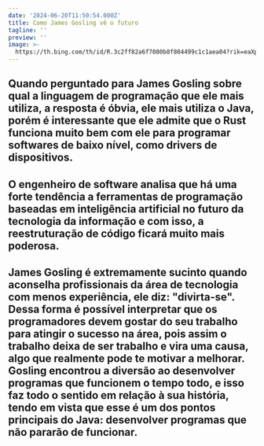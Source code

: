 ```yaml
---
date: '2024-06-20T11:50:54.000Z'
title: Como James Gosling vê o futuro
tagline: ''
preview: ''
image: >-
  https://th.bing.com/th/id/R.3c2ff82a6f7080b8f804499c1c1aea04?rik=eaXpVyeofNDMvw&riu=http%3a%2f%2fwww.silicon.fr%2fwp-content%2fuploads%2f2017%2f05%2fJames-Gosling.jpg&ehk=RzZffvn3qXJd7JMjYZkz%2fyt%2faG46wMCpG74bUpM0Muk%3d&risl=&pid=ImgRaw&r=0
---
```

## Quando perguntado para James Gosling sobre qual a linguagem de programação que ele mais utiliza, a resposta é óbvia, ele mais utiliza o Java, porém é interessante que ele admite que o Rust funciona muito bem com ele para programar softwares de baixo nível, como drivers de dispositivos.
## O engenheiro de software analisa que há uma forte tendência a ferramentas de programação baseadas em inteligência artificial no futuro da tecnologia da informação e com isso, a reestruturação de código ficará muito mais poderosa.
## James Gosling é extremamente sucinto quando aconselha profissionais da área de tecnologia com menos experiência, ele diz: "divirta-se". Dessa forma é possível interpretar que os programadores devem gostar do seu trabalho para atingir o sucesso na área, pois assim o trabalho deixa de ser trabalho e vira uma causa, algo que realmente pode te motivar a melhorar. Gosling encontrou a diversão ao desenvolver programas que funcionem o tempo todo, e isso faz todo o sentido em relação à sua história, tendo em vista que esse é um dos pontos principais do Java: desenvolver programas que não pararão de funcionar.
